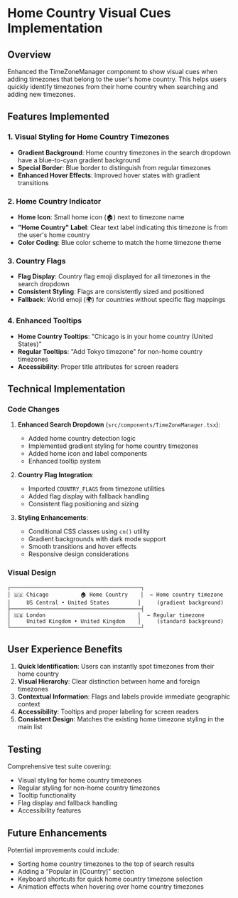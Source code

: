 # Home Country Visual Cues Implementation

## Overview

Enhanced the TimeZoneManager component to show visual cues when adding timezones that belong to the user's home country. This helps users quickly identify timezones from their home country when searching and adding new timezones.

## Features Implemented

### 1. Visual Styling for Home Country Timezones

- **Gradient Background**: Home country timezones in the search dropdown have a blue-to-cyan gradient background
- **Special Border**: Blue border to distinguish from regular timezones
- **Enhanced Hover Effects**: Improved hover states with gradient transitions

### 2. Home Country Indicator

- **Home Icon**: Small home icon (🏠) next to timezone name
- **"Home Country" Label**: Clear text label indicating this timezone is from the user's home country
- **Color Coding**: Blue color scheme to match the home timezone theme

### 3. Country Flags

- **Flag Display**: Country flag emoji displayed for all timezones in the search dropdown
- **Consistent Styling**: Flags are consistently sized and positioned
- **Fallback**: World emoji (🌍) for countries without specific flag mappings

### 4. Enhanced Tooltips

- **Home Country Tooltips**: "Chicago is in your home country (United States)"
- **Regular Tooltips**: "Add Tokyo timezone" for non-home country timezones
- **Accessibility**: Proper title attributes for screen readers

## Technical Implementation

### Code Changes

1. **Enhanced Search Dropdown** (`src/components/TimeZoneManager.tsx`):
   - Added home country detection logic
   - Implemented gradient styling for home country timezones
   - Added home icon and label components
   - Enhanced tooltip system

2. **Country Flag Integration**:
   - Imported `COUNTRY_FLAGS` from timezone utilities
   - Added flag display with fallback handling
   - Consistent flag positioning and sizing

3. **Styling Enhancements**:
   - Conditional CSS classes using `cn()` utility
   - Gradient backgrounds with dark mode support
   - Smooth transitions and hover effects
   - Responsive design considerations

### Visual Design

```
┌─────────────────────────────────────────┐
│ 🇺🇸 Chicago          🏠 Home Country    │  ← Home country timezone
│     US Central • United States         │     (gradient background)
├─────────────────────────────────────────┤
│ 🇬🇧 London                             │  ← Regular timezone
│     United Kingdom • United Kingdom    │     (standard background)
└─────────────────────────────────────────┘
```

## User Experience Benefits

1. **Quick Identification**: Users can instantly spot timezones from their home country
2. **Visual Hierarchy**: Clear distinction between home and foreign timezones
3. **Contextual Information**: Flags and labels provide immediate geographic context
4. **Accessibility**: Tooltips and proper labeling for screen readers
5. **Consistent Design**: Matches the existing home timezone styling in the main list

## Testing

Comprehensive test suite covering:

- Visual styling for home country timezones
- Regular styling for non-home country timezones
- Tooltip functionality
- Flag display and fallback handling
- Accessibility features

## Future Enhancements

Potential improvements could include:

- Sorting home country timezones to the top of search results
- Adding a "Popular in [Country]" section
- Keyboard shortcuts for quick home country timezone selection
- Animation effects when hovering over home country timezones
